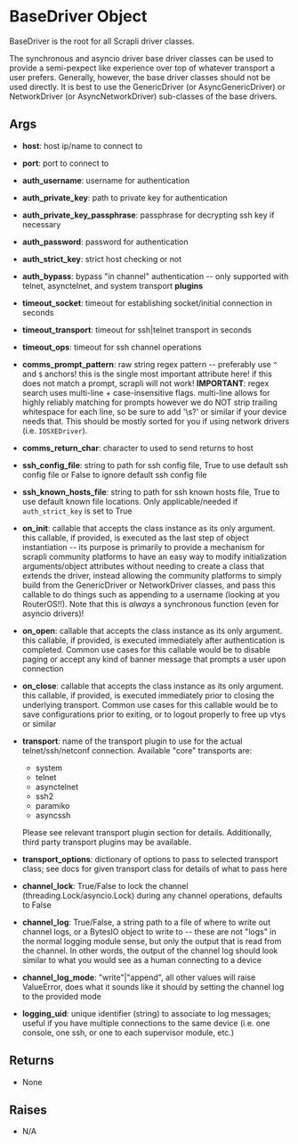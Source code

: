 # BaseDriver Object

BaseDriver is the root for all Scrapli driver classes.

The synchronous and asyncio driver base driver classes can be used to provide a semi-pexpect like experience over top of
whatever transport a user prefers. Generally, however, the base driver classes should not be used directly. It is 
best to use the GenericDriver \(or AsyncGenericDriver\) or NetworkDriver \(or AsyncNetworkDriver\) sub-classes of 
the base drivers.


## Args

- __host__: host ip/name to connect to
- __port__: port to connect to
- __auth_username__: username for authentication
- __auth_private_key__: path to private key for authentication
- __auth_private_key_passphrase__: passphrase for decrypting ssh key if necessary
- __auth_password__: password for authentication
- __auth_strict_key__: strict host checking or not
- __auth_bypass__: bypass "in channel" authentication -- only supported with telnet, asynctelnet, and system transport 
  __plugins__
- __timeout_socket__: timeout for establishing socket/initial connection in seconds
- __timeout_transport__: timeout for ssh|telnet transport in seconds
- __timeout_ops__: timeout for ssh channel operations
- __comms_prompt_pattern__: raw string regex pattern -- preferably use `^` and `$` anchors!
    this is the single most important attribute here! if this does not match a prompt,
    scrapli will not work!
    __IMPORTANT__: regex search uses multi-line + case-insensitive flags. multi-line allows
    for highly reliably matching for prompts however we do NOT strip trailing whitespace
    for each line, so be sure to add '\\s?' or similar if your device needs that. This
    should be mostly sorted for you if using network drivers (i.e. `IOSXEDriver`).
- __comms_return_char__: character to used to send returns to host
- __ssh_config_file__: string to path for ssh config file, True to use default ssh config file or False to ignore 
  default ssh config file
- __ssh_known_hosts_file__: string to path for ssh known hosts file, True to use default known file locations. Only 
  applicable/needed if `auth_strict_key` is set to True
- __on_init__: callable that accepts the class instance as its only argument. this callable, if provided, is 
  executed as 
  the last step of object instantiation -- its purpose is primarily to provide a mechanism for scrapli community 
  platforms to have an easy way to modify initialization arguments/object attributes without needing to create a 
  class that extends the driver, instead allowing the community platforms to simply build from the GenericDriver or 
  NetworkDriver classes, and pass this callable to do things such as appending to a username (looking at you 
  RouterOS!!). Note that this is *always* a synchronous function (even for asyncio drivers)!
- __on_open__: callable that accepts the class instance as its only argument. this callable, if provided, is executed 
  immediately after authentication is completed. Common use cases for this callable would be to disable paging or 
  accept any kind of banner message that prompts a user upon connection
- __on_close__: callable that accepts the class instance as its only argument. this callable, if provided, is executed 
  immediately prior to closing the underlying transport. Common use cases for this callable would be to save 
  configurations prior to exiting, or to logout properly to free up vtys or similar
- __transport__: name of the transport plugin to use for the actual telnet/ssh/netconf connection. Available "core" transports are:

    - system
    - telnet
    - asynctelnet
    - ssh2
    - paramiko
    - asyncssh
    
    Please see relevant transport plugin section for details. Additionally, third party transport plugins may be 
    available.

- __transport_options__: dictionary of options to pass to selected transport class; see docs for given transport class 
  for details of what to pass here 
- __channel_lock__: True/False to lock the channel (threading.Lock/asyncio.Lock) during any channel operations, defaults 
  to False
- __channel_log__: True/False, a string path to a file of where to write out channel logs, or a BytesIO object to 
  write to -- these are not "logs" in the normal logging module sense, but only the output that is read from the 
  channel. In other words, the output of the channel log should look similar to what you would see as a human 
  connecting to a device 
- __channel_log_mode__: "write"|"append", all other values will raise ValueError, does what it sounds like it should 
  by setting the channel log to the provided mode
- __logging_uid__: unique identifier (string) to associate to log messages; useful if you have multiple connections 
  to the same device (i.e. one console, one ssh, or one to each supervisor module, etc.)


## Returns

- None


## Raises

- N/A

